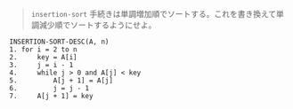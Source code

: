 <!--
<script type="text/javascript" async
  src="https://cdnjs.cloudflare.com/ajax/libs/mathjax/2.7.7/MathJax.js?config=TeX-MML-AM_CHTML">
</script>
-->
> `insertion-sort` 手続きは単調増加順でソートする。これを書き換えて単調減少順でソートするようにせよ。

```
INSERTION-SORT-DESC(A, n)
1. for i = 2 to n
2.     key = A[i]
3.     j = i - 1
4.     while j > 0 and A[j] < key
5.         A[j + 1] = A[j]
6.         j = j - 1
7.     A[j + 1] = key

```
